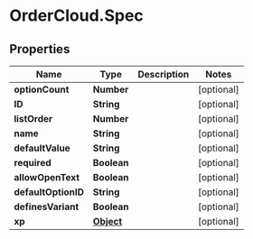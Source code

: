 # OrderCloud.Spec

## Properties
Name | Type | Description | Notes
------------ | ------------- | ------------- | -------------
**optionCount** | **Number** |  | [optional] 
**ID** | **String** |  | [optional] 
**listOrder** | **Number** |  | [optional] 
**name** | **String** |  | [optional] 
**defaultValue** | **String** |  | [optional] 
**required** | **Boolean** |  | [optional] 
**allowOpenText** | **Boolean** |  | [optional] 
**defaultOptionID** | **String** |  | [optional] 
**definesVariant** | **Boolean** |  | [optional] 
**xp** | [**Object**](.md) |  | [optional] 


